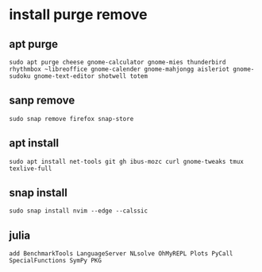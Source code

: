 # install purge remove
## apt purge
```
sudo apt purge cheese gnome-calculator gnome-mies thunderbird rhythmbox ~libreoffice gnome-calender gnome-mahjongg aisleriot gnome-sudoku gnome-text-editor shotwell totem
```
## sanp remove
```
sudo snap remove firefox snap-store
```
## apt install
```
sudo apt install net-tools git gh ibus-mozc curl gnome-tweaks tmux texlive-full
```
## snap install 
```
sudo snap install nvim --edge --calssic
```
## julia
```
add BenchmarkTools LanguageServer NLsolve OhMyREPL Plots PyCall SpecialFunctions SymPy PKG
```
